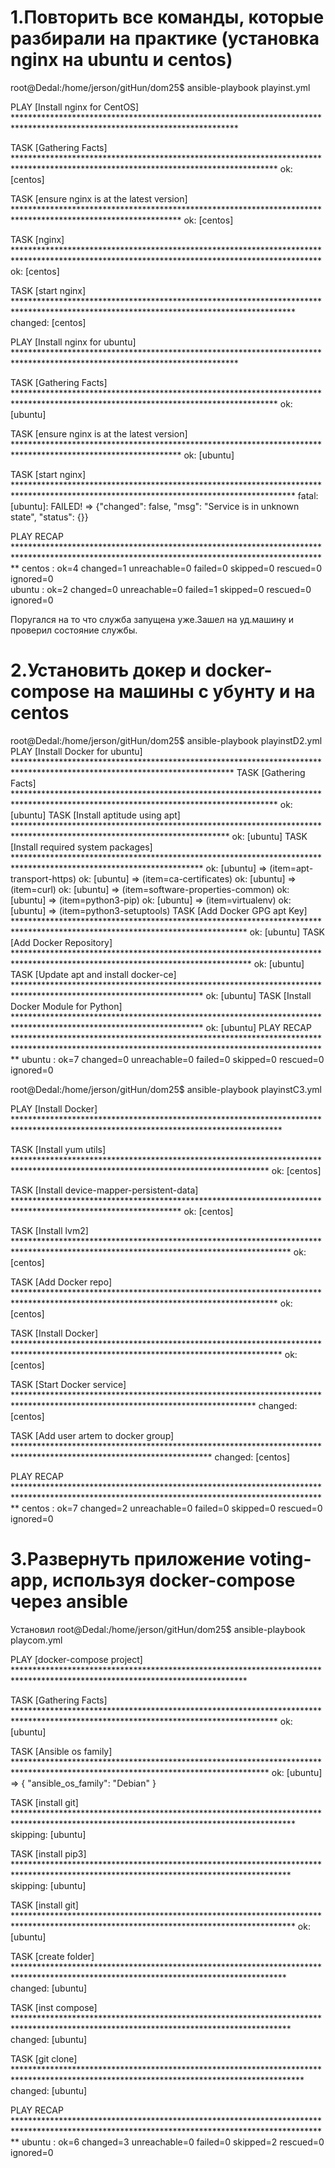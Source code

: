 # 1.Повторить все команды, которые разбирали на практике (установка nginx на ubuntu и centos)

root@Dedal:/home/jerson/gitHun/dom25$ ansible-playbook playinst.yml

PLAY [Install nginx for CentOS] ***************************************************************************************************************************

TASK [Gathering Facts] ************************************************************************************************************************************
ok: [centos]

TASK [ensure nginx is at the latest version] **************************************************************************************************************
ok: [centos]

TASK [nginx] **********************************************************************************************************************************************
ok: [centos]

TASK [start nginx] ****************************************************************************************************************************************
changed: [centos]

PLAY [Install nginx for ubuntu] ***************************************************************************************************************************

TASK [Gathering Facts] ************************************************************************************************************************************
ok: [ubuntu]

TASK [ensure nginx is at the latest version] **************************************************************************************************************
ok: [ubuntu]

TASK [start nginx] ****************************************************************************************************************************************
fatal: [ubuntu]: FAILED! => {"changed": false, "msg": "Service is in unknown state", "status": {}}

PLAY RECAP ************************************************************************************************************************************************
centos                     : ok=4    changed=1    unreachable=0    failed=0    skipped=0    rescued=0    ignored=0   
ubuntu                     : ok=2    changed=0    unreachable=0    failed=1    skipped=0    rescued=0    ignored=0   

Поругался на то что служба запущена уже.Зашел на уд.машину и проверил состояние службы.

# 2.Установить докер и docker-compose на машины с убунту и на centos
root@Dedal:/home/jerson/gitHun/dom25$ ansible-playbook playinstD2.yml
PLAY [Install Docker for ubuntu] **************************************************************************************************************************
TASK [Gathering Facts] ************************************************************************************************************************************
ok: [ubuntu]
TASK [Install aptitude using apt] *************************************************************************************************************************
ok: [ubuntu]
TASK [Install required system packages] *******************************************************************************************************************
ok: [ubuntu] => (item=apt-transport-https)
ok: [ubuntu] => (item=ca-certificates)
ok: [ubuntu] => (item=curl)
ok: [ubuntu] => (item=software-properties-common)
ok: [ubuntu] => (item=python3-pip)
ok: [ubuntu] => (item=virtualenv)
ok: [ubuntu] => (item=python3-setuptools)
TASK [Add Docker GPG apt Key] *****************************************************************************************************************************
ok: [ubuntu]
TASK [Add Docker Repository] ******************************************************************************************************************************
ok: [ubuntu]
TASK [Update apt and install docker-ce] *******************************************************************************************************************
ok: [ubuntu]
TASK [Install Docker Module for Python] *******************************************************************************************************************
ok: [ubuntu]
PLAY RECAP ************************************************************************************************************************************************
ubuntu                     : ok=7    changed=0    unreachable=0    failed=0    skipped=0    rescued=0    ignored=0   

root@Dedal:/home/jerson/gitHun/dom25$ ansible-playbook playinstC3.yml

PLAY [Install Docker] *************************************************************************************************************************************

TASK [Install yum utils] **********************************************************************************************************************************
ok: [centos]

TASK [Install device-mapper-persistent-data] **************************************************************************************************************
ok: [centos]

TASK [Install lvm2] ***************************************************************************************************************************************
ok: [centos]

TASK [Add Docker repo] ************************************************************************************************************************************
ok: [centos]

TASK [Install Docker] *************************************************************************************************************************************
ok: [centos]

TASK [Start Docker service] *******************************************************************************************************************************
changed: [centos]

TASK [Add user artem to docker group] *********************************************************************************************************************
changed: [centos]

PLAY RECAP ************************************************************************************************************************************************
centos                     : ok=7    changed=2    unreachable=0    failed=0    skipped=0    rescued=0    ignored=0   



# 3.Развернуть приложение voting-app, используя docker-compose через ansible
Установил
root@Dedal:/home/jerson/gitHun/dom25$ ansible-playbook playcom.yml

PLAY [docker-compose project] *****************************************************************************************************************************

TASK [Gathering Facts] ************************************************************************************************************************************
ok: [ubuntu]

TASK [Ansible os family] **********************************************************************************************************************************
ok: [ubuntu] => {
    "ansible_os_family": "Debian"
}

TASK [install git] ****************************************************************************************************************************************
skipping: [ubuntu]

TASK [install pip3] ***************************************************************************************************************************************
skipping: [ubuntu]

TASK [install git] ****************************************************************************************************************************************
ok: [ubuntu]

TASK [create folder] **************************************************************************************************************************************
changed: [ubuntu]

TASK [inst compose] ***************************************************************************************************************************************
changed: [ubuntu]

TASK [git clone] ******************************************************************************************************************************************
changed: [ubuntu]

PLAY RECAP ************************************************************************************************************************************************
ubuntu                     : ok=6    changed=3    unreachable=0    failed=0    skipped=2    rescued=0    ignored=0   